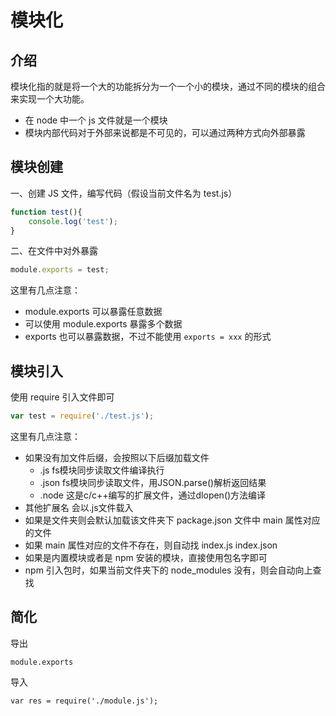# 模块化



## 介绍

模块化指的就是将一个大的功能拆分为一个一个小的模块，通过不同的模块的组合来实现一个大功能。

- 在 node 中一个 js 文件就是一个模块
- 模块内部代码对于外部来说都是不可见的，可以通过两种方式向外部暴露

## 模块创建

一、创建 JS 文件，编写代码（假设当前文件名为 test.js）

```js
function test(){
	console.log('test');
}
```

二、在文件中对外暴露

```js
module.exports = test;
```

这里有几点注意：

* module.exports 可以暴露任意数据
* 可以使用 module.exports 暴露多个数据
* exports 也可以暴露数据，不过不能使用 `exports = xxx` 的形式



## 模块引入

使用 require 引入文件即可

```js
var test = require('./test.js');
```

这里有几点注意：

* 如果没有加文件后缀，会按照以下后缀加载文件
  * .js    fs模块同步读取文件编译执行
  * .json  fs模块同步读取文件，用JSON.parse()解析返回结果
  * .node 这是c/c++编写的扩展文件，通过dlopen()方法编译
* 其他扩展名  会以.js文件载入
* 如果是文件夹则会默认加载该文件夹下 package.json 文件中 main 属性对应的文件
* 如果 main 属性对应的文件不存在，则自动找 index.js  index.json 
* 如果是内置模块或者是 npm 安装的模块，直接使用包名字即可
* npm 引入包时，如果当前文件夹下的 node_modules 没有，则会自动向上查找

## 简化

导出

```
module.exports       
```

导入

```
var res = require('./module.js');
```

